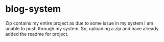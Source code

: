 # blog-system

Zip contains my entire project as due to some issue in my system I am unable to push through my system. So, uploading a zip and have already added the readme for project.
